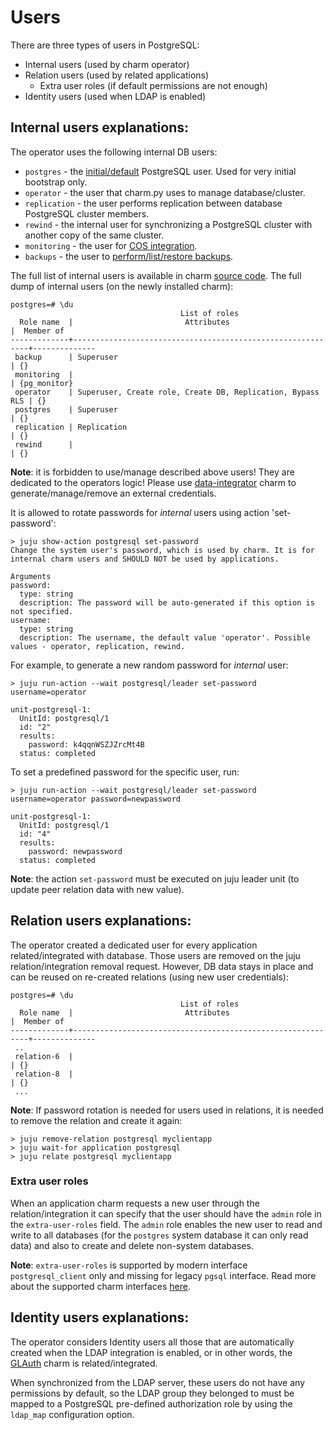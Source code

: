 # Users

There are three types of users in PostgreSQL:
* Internal users (used by charm operator)
* Relation users (used by related applications)
  * Extra user roles (if default permissions are not enough)
* Identity users (used when LDAP is enabled)

<a name="internal-users"></a>
## Internal users explanations:

The operator uses the following internal DB users:

* `postgres` - the [initial/default](https://charmhub.io/postgresql/docs/t-manage-passwords) PostgreSQL user. Used for very initial bootstrap only.
* `operator` - the user that charm.py uses to manage database/cluster.
* `replication` - the user performs replication between database PostgreSQL cluster members.
* `rewind` - the internal user for synchronizing a PostgreSQL cluster with another copy of the same cluster.
* `monitoring` - the user for [COS integration](https://charmhub.io/postgresql/docs/h-enable-monitoring).
* `backups` - the user to [perform/list/restore backups](https://charmhub.io/postgresql/docs/h-create-and-list-backups).

The full list of internal users is available in charm [source code](https://github.com/canonical/postgresql-operator/blob/main/src/constants.py). The full dump of internal users (on the newly installed charm):

```shell
postgres=# \du
                                      List of roles
  Role name  |                         Attributes                         |  Member of   
-------------+------------------------------------------------------------+--------------
 backup      | Superuser                                                  | {}
 monitoring  |                                                            | {pg_monitor}
 operator    | Superuser, Create role, Create DB, Replication, Bypass RLS | {}
 postgres    | Superuser                                                  | {}
 replication | Replication                                                | {}
 rewind      |                                                            | {}
```
**Note**: it is forbidden to use/manage described above users! They are dedicated to the operators logic! Please use [data-integrator](https://charmhub.io/postgresql/docs/t-integrations) charm to generate/manage/remove an external credentials.

It is allowed to rotate passwords for *internal* users using action 'set-password':
```shell
> juju show-action postgresql set-password
Change the system user's password, which is used by charm. It is for internal charm users and SHOULD NOT be used by applications.

Arguments
password:
  type: string
  description: The password will be auto-generated if this option is not specified.
username:
  type: string
  description: The username, the default value 'operator'. Possible values - operator, replication, rewind.
```
For example, to generate a new random password for *internal* user:

```shell
> juju run-action --wait postgresql/leader set-password username=operator

unit-postgresql-1:
  UnitId: postgresql/1
  id: "2"
  results:
    password: k4qqnWSZJZrcMt4B
  status: completed
```
To set a predefined password for the specific user, run:
```shell
> juju run-action --wait postgresql/leader set-password username=operator password=newpassword

unit-postgresql-1:
  UnitId: postgresql/1
  id: "4"
  results:
    password: newpassword
  status: completed
```
**Note**: the action `set-password` must be executed on juju leader unit (to update peer relation data with new value).

<a name="relation-users"></a>
## Relation users explanations:

The operator created a dedicated user for every application related/integrated with database. Those users are removed on the juju relation/integration removal request. However, DB data stays in place and can be reused on re-created relations (using new user credentials):

```shell
postgres=# \du
                                      List of roles
  Role name  |                         Attributes                         |  Member of   
-------------+------------------------------------------------------------+--------------
 ..
 relation-6  |                                                            | {}
 relation-8  |                                                            | {}
 ...
```

**Note**: If password rotation is needed for users used in relations, it is needed to remove the relation and create it again:
```shell
> juju remove-relation postgresql myclientapp
> juju wait-for application postgresql
> juju relate postgresql myclientapp
```

<a name="extra-user-roles"></a>
### Extra user roles

When an application charm requests a new user through the relation/integration it can specify that the user should have the `admin` role in the `extra-user-roles` field. The `admin` role enables the new user to read and write to all databases (for the `postgres` system database it can only read data) and also to create and delete non-system databases.

**Note**: `extra-user-roles` is supported by modern interface `postgresql_client` only and missing for legacy `pgsql` interface. Read more about the supported charm interfaces [here](/t/10251).

<a name="identity-users"></a>
## Identity users explanations:
The operator considers Identity users all those that are automatically created when the LDAP integration is enabled, or in other words, the [GLAuth](https://charmhub.io/glauth-k8s) charm is related/integrated.

When synchronized from the LDAP server, these users do not have any permissions by default, so the LDAP group they belonged to must be mapped to a PostgreSQL pre-defined authorization role by using the `ldap_map` configuration option.